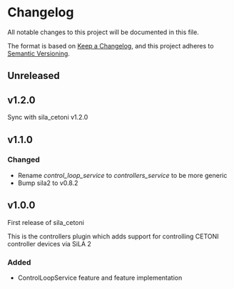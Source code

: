 # Changelog

All notable changes to this project will be documented in this file.

The format is based on [Keep a Changelog](https://keepachangelog.com/en/1.0.0/), and this project adheres
to [Semantic Versioning](https://semver.org/spec/v2.0.0.html).

<!--
Types of changes

    `Added` for new features.
    `Changed` for changes in existing functionality.
    `Deprecated` for soon-to-be removed features.
    `Removed` for now removed features.
    `Fixed` for any bug fixes.
    `Security` in case of vulnerabilities.
-->

## Unreleased

## v1.2.0

Sync with sila_cetoni v1.2.0

## v1.1.0

### Changed

- Rename *control_loop_service* to *controllers_service* to be more generic
- Bump sila2 to v0.8.2

## v1.0.0

First release of sila_cetoni

This is the controllers plugin which adds support for controlling CETONI controller devices via SiLA 2

### Added

- ControlLoopService feature and feature implementation
